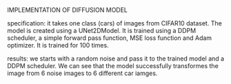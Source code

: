 IMPLEMENTATION OF DIFFUSION MODEL

specification: it takes one class (cars) of images from CIFAR10 dataset. The model is created using a UNet2DModel.
It is trained using a DDPM scheduler, a simple forward pass function, MSE loss function and Adam optimizer.
It is trained for 100 times.

results: we starts with a random noise and pass it to the trained model and a DDPM scheduler. We can see that the model successfully
transformes the image from 6 noise images to 6 different car iamges. 
